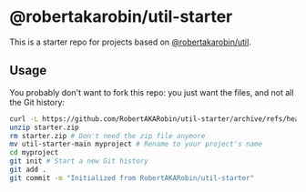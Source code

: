 # @robertakarobin/util-starter

This is a starter repo for projects based on [@robertakarobin/util](https://github.com/robertakarobin/util).

## Usage

You probably don't want to fork this repo: you just want the files, and not all the Git history:

```sh
curl -L https://github.com/RobertAKARobin/util-starter/archive/refs/heads/main.zip > starter.zip # Download GitHub's .zip of this repo
unzip starter.zip
rm starter.zip # Don't need the zip file anymore
mv util-starter-main myproject # Rename to your project's name
cd myproject
git init # Start a new Git history
git add .
git commit -m "Initialized from RobertAKARobin/util-starter"
```
